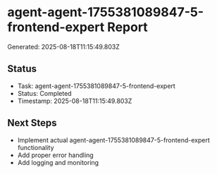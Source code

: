 # agent-agent-1755381089847-5-frontend-expert Report

Generated: 2025-08-18T11:15:49.803Z

## Status
- Task: agent-agent-1755381089847-5-frontend-expert
- Status: Completed
- Timestamp: 2025-08-18T11:15:49.803Z

## Next Steps
- Implement actual agent-agent-1755381089847-5-frontend-expert functionality
- Add proper error handling
- Add logging and monitoring
